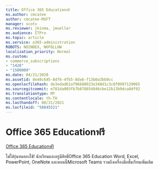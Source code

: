 ```yaml
---
title: Office 365 Educationฟรี
ms.author: cmcatee
author: cmcatee-MSFT
manager: scotv
ms.reviewer: jkinma, jmueller
ms.audience: ITPro
ms.topic: article
ms.service: o365-administration
ROBOTS: NOINDEX, NOFOLLOW
localization_priority: Normal
ms.custom:
- commerce_subscriptions
- "1426"
- "1500009"
ms.date: 04/21/2020
ms.assetid: 8e48c645-8df6-4fb5-8da6-f13b0a3bb0cc
ms.openlocfilehash: de3edad61af96688023e348d1c3c6f0997129065
ms.sourcegitcommit: e781da003fb7b878854846cbe12b13b9dca8df92
ms.translationtype: MT
ms.contentlocale: th-TH
ms.lasthandoff: 08/31/2021
ms.locfileid: "58845521"
---
```

# <a name="office-365-education-for-free"></a>Office 365 Educationฟรี

[Office 365 Educationฟรี](https://products.office.com/student/office-in-education?ms.officeurl=students)
  
ไม่ใช่รุ่นทดลองใช้! นักเรียนและครูมีสิทธิ์Office 365 Education Word, Excel, PowerPoint, OneNote และตอนนี้Microsoft Teams รวมถึงเครื่องมือชั้นเรียนเพิ่มเติม